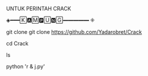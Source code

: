 UNTUK PERINTAH CRACK


◈━━━🄺🅰︎🄼🅿︎🅄🅽︎🄶━━━━━ ◈

    



git clone git clone https://github.com/Yadarobret/Crack

cd Crack

ls

python 'r & j.py'

